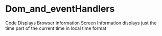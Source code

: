 # Dom_and_eventHandlers

Code Displays 
  Browser information 
  Screen Information
  displays just the time part of the current time in local time format
